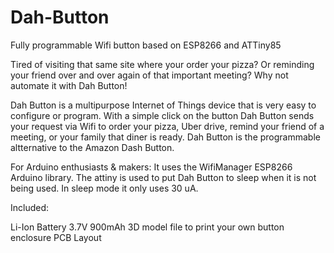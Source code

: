 # Dah-Button
Fully programmable Wifi button based on ESP8266 and ATTiny85

Tired of visiting that same site where your order your pizza? Or reminding your friend over and over again of that important meeting? 
Why not automate it with Dah Button!

Dah Button is a multipurpose Internet of Things device that is very easy to configure or program. 
With a simple click on the button Dah Button sends your request via Wifi to order your pizza, 
Uber drive, remind your friend of a meeting, or your family that diner is ready. 
Dah Button is the programmable altternative to the Amazon Dash Button.

For Arduino enthusiasts & makers: 
It uses the WifiManager ESP8266 Arduino library.
The attiny is used to put Dah Button to sleep when it is not being used. In sleep mode it only uses 30 uA.

Included:

Li-Ion Battery 3.7V 900mAh
3D model file to print your own button enclosure
PCB Layout
